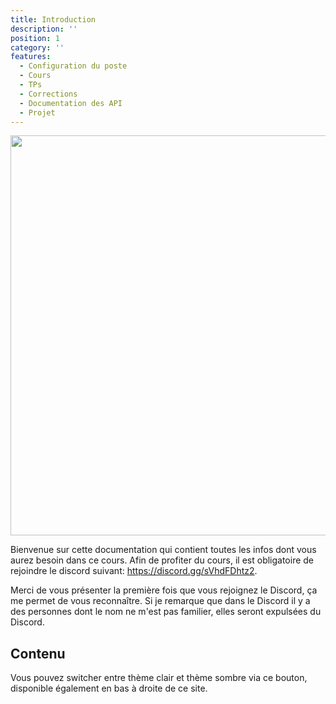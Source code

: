 ```yaml
---
title: Introduction
description: ''
position: 1
category: ''
features: 
  - Configuration du poste
  - Cours
  - TPs
  - Corrections
  - Documentation des API
  - Projet
---
```


<img src="/Vue3.png"  width="1280" height="640" alt=""/>

Bienvenue sur cette documentation qui contient toutes les infos dont vous aurez besoin dans ce cours.
Afin de profiter du cours, il est obligatoire de rejoindre le discord suivant: https://discord.gg/sVhdFDhtz2.

Merci de vous présenter la première fois que vous rejoignez le Discord, ça me permet de vous reconnaître.
Si je remarque que dans le Discord il y a des personnes dont le nom ne m'est pas familier, elles seront expulsées du Discord.

## Contenu

<list :items="features"></list>

<p class="flex items-center">Vous pouvez switcher entre thème clair et thème sombre via ce bouton, disponible également en bas à droite de ce site.<app-color-switcher class="inline-flex ml-2"></app-color-switcher></p>
